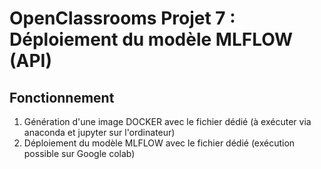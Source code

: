 # OpenClassrooms Projet 7 : Déploiement du modèle MLFLOW (API)

## Fonctionnement
1. Génération d'une image DOCKER avec le fichier dédié (à exécuter via anaconda et jupyter sur l'ordinateur)
2. Déploiement du modèle MLFLOW avec le fichier dédié (exécution possible sur Google colab)